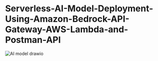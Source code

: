 # Serverless-AI-Model-Deployment-Using-Amazon-Bedrock-API-Gateway-AWS-Lambda-and-Postman-API
![AI model drawio](https://github.com/user-attachments/assets/abcedc56-c6b3-435d-abe9-29cd2ee3fd89)

